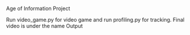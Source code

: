 Age of Information Project 

Run video_game.py for video game and run profiling.py for tracking. 
Final video is under the name Output
